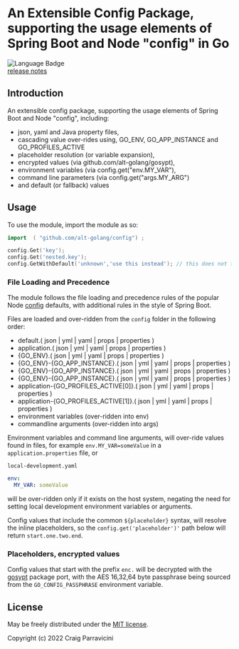 An Extensible Config Package, supporting the usage elements of Spring Boot and Node "config" in Go
=====================================


![Language Badge](https://img.shields.io/github/languages/top/alt-golang/config) <br/>
[release notes](https://github.com/alt-golang/config/blob/main/HISTORY.md)

<a name="intro">Introduction</a>
--------------------------------
An extensible config package, supporting the usage elements of Spring Boot and Node "config", including:
- json, yaml and Java property files,
- cascading value over-rides using, GO_ENV, GO_APP_INSTANCE and GO_PROFILES_ACTIVE
- placeholder resolution (or variable expansion),
- encrypted values (via github.com/alt-golang/gosypt),
- environment variables (via config.get("env.MY_VAR"),
- command line parameters (via config.get("args.MY_ARG")
- and default (or fallback) values

<a name="usage">Usage</a>
-------------------------

To use the module, import the module as so:

```go
import  ( "github.com/alt-golang/config") ;

config.Get('key');
config.Get('nested.key');
config.GetWithDefault('unknown','use this instead'); // this does not throw an error
```

### File Loading and Precedence

The module follows the file loading and precedence rules of the popular Node
[config](https://www.npmjs.com/package/config) defaults, with additional rules in the style of Spring Boot.

Files are loaded and over-ridden from the `config` folder in the following order:
- default.( json | yml | yaml | props | properties )
- application.( json | yml | yaml | props | properties )
- {GO_ENV}.( json | yml | yaml | props | properties )
- {GO_ENV}-{GO_APP_INSTANCE}.( json | yml | yaml | props | properties )
- {GO_ENV}-{GO_APP_INSTANCE}.( json | yml | yaml | props | properties )
- {GO_ENV}-{GO_APP_INSTANCE}.( json | yml | yaml | props | properties )
- application-{GO_PROFILES_ACTIVE[0]}.( json | yml | yaml | props | properties )
- application-{GO_PROFILES_ACTIVE[1]}.( json | yml | yaml | props | properties )
- environment variables (over-ridden into env)
- commandline arguments (over-ridden into args)


Environment variables and command line arguments, will over-ride values found in files, for example
`env.MY_VAR=someValue` in a `application.properties` file, or

`local-development.yaml`
```yaml
env:
  MY_VAR: someValue
```

will be over-ridden only if it exists on the host system, negating the need for 
setting local development environment variables or arguments.

Config values that include the common `${placeholder}` syntax, will resolve the inline
placeholders, so the `config.get('placeholder')'` path below will return `start.one.two.end`.

### Placeholders, encrypted values

Config values that start with the prefix `enc.` will be decrypted with the
[gosypt](https://github.com/alt-golang/gosypt) package port, with the AES 16,32,64 byte passphrase being
sourced from the `GO_CONFIG_PASSPHRASE` environment variable.


<a name="license">License</a>
-----------------------------

May be freely distributed under the [MIT license](https://raw.githubusercontent.com/alt-javascript/config/main/LICENSE).

Copyright (c) 2022 Craig Parravicini    
